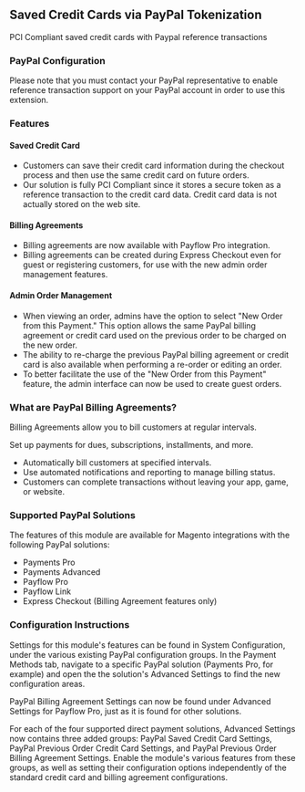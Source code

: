 ## Saved Credit Cards via PayPal Tokenization

PCI Compliant saved credit cards with Paypal reference transactions

### PayPal Configuration

Please note that you must contact your PayPal representative to enable reference transaction support on your PayPal account in order to use this extension.

### Features

#### Saved Credit Card

* Customers can save their credit card information during the checkout process and then use the same credit card on future orders.    
* Our solution is fully PCI Compliant since it stores a secure token as a reference transaction to the credit card data. Credit card data is not actually stored on the web site.

#### Billing Agreements

* Billing agreements are now available with Payflow Pro integration.    
* Billing agreements can be created during Express Checkout even for guest or registering customers, for use with the new admin order management features.  
       
#### Admin Order Management

* When viewing an order, admins have the option to select "New Order from this Payment." This option allows the same PayPal billing agreement or credit card used on the previous order to be charged on the new order.  
* The ability to re-charge the previous PayPal billing agreement or credit card is also available when performing a re-order or editing an order.
* To better facilitate the use of the "New Order from this Payment" feature, the admin interface can now be used to create guest orders.

### What are PayPal Billing Agreements?

Billing Agreements allow you to bill customers at regular intervals.

Set up payments for dues, subscriptions, installments, and more.

* Automatically bill customers at specified intervals.
* Use automated notifications and reporting to manage billing status.
* Customers can complete transactions without leaving your app, game, or website.

### Supported PayPal Solutions

The features of this module are available for Magento integrations with the following PayPal solutions:

* Payments Pro
* Payments Advanced
* Payflow Pro
* Payflow Link
* Express Checkout (Billing Agreement features only)

### Configuration Instructions

Settings for this module's features can be found in System Configuration, under the various existing PayPal configuration groups.  In the Payment Methods tab, navigate to a specific PayPal solution (Payments Pro, for example) and open the the solution's Advanced Settings to find the new configuration areas.

PayPal Billing Agreement Settings can now be found under Advanced Settings for Payflow Pro, just as it is found for other solutions.

For each of the four supported direct payment solutions, Advanced Settings now contains three added groups:  PayPal Saved Credit Card Settings, PayPal Previous Order Credit Card Settings, and PayPal Previous Order Billing Agreement Settings. Enable the module's various features from these groups, as well as setting their configuration options independently of the standard credit card and billing agreement configurations.